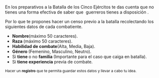 <p>En los preparativos a la Batalla de los Cinco Ejércitos te das cuenta que no tienes una forma efectiva de saber que  guerreros tienes a disposición .<br/></p><p dir="ltr"><span style="vertical-align: baseline;">Por lo que te propones hacer un censo previo a la batalla recolectando los siguientes datos de cada combatiente.</span></p><p></p><ul><li><span style="vertical-align: baseline;"><b><b>Nombre</b></b>(máximo 50 caracteres).</span></li><li><span style="vertical-align: baseline;"><b><b>Raza </b></b>(máximo 50 caracteres).</span></li><li><span style="vertical-align: baseline;"><b><b>Habilidad de combate</b></b>(</span><span style="vertical-align: baseline;">A</span><span style="vertical-align: baseline;">lta, </span><span style="vertical-align: baseline;">M</span><span style="vertical-align: baseline;">edia, </span><span style="vertical-align: baseline;">B</span><span style="vertical-align: baseline;">aja).</span></li><li><span style="vertical-align: baseline;"><b><b>Género </b></b>(</span><span style="vertical-align: baseline;">F</span><span style="vertical-align: baseline;">emenino, </span><span style="vertical-align: baseline;">M</span><span style="vertical-align: baseline;">asculino, </span><span style="vertical-align: baseline;">N</span><span style="vertical-align: baseline;">eutro).</span></li><li><span style="vertical-align: baseline;">Si <b><b>tiene </b></b>o no <b><b>familia </b></b>(Importante para el caso que caiga en batalla).</span></li><li><span style="vertical-align: baseline;">Si <b><b>tiene experiencia</b></b> previa de combate.</span></li></ul><p><!--StartFragment--><span style="font-size: 12px;text-align: left;float: none;">Hacer un <b><b>registro</b></b> que te permita guardar estos datos y llevar a cabo tu idea.</span></p>